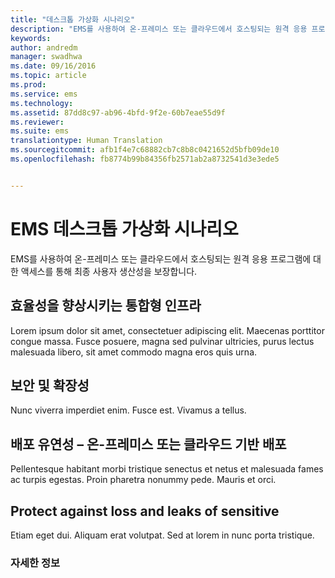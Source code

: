 ```yaml
---
title: "데스크톱 가상화 시나리오"
description: "EMS를 사용하여 온-프레미스 또는 클라우드에서 호스팅되는 원격 응용 프로그램에 대한 액세스를 통해 최종 사용자 생산성을 보장합니다."
keywords: 
author: andredm
manager: swadhwa
ms.date: 09/16/2016
ms.topic: article
ms.prod: 
ms.service: ems
ms.technology: 
ms.assetid: 87dd8c97-ab96-4bfd-9f2e-60b7eae55d9f
ms.reviewer: 
ms.suite: ems
translationtype: Human Translation
ms.sourcegitcommit: afb1f4e7c68882cb7c8b8c0421652d5bfb09de10
ms.openlocfilehash: fb8774b99b84356fb2571ab2a8732541d3e3ede5


---
```


# EMS 데스크톱 가상화 시나리오
EMS를 사용하여 온-프레미스 또는 클라우드에서 호스팅되는 원격 응용 프로그램에 대한 액세스를 통해 최종 사용자 생산성을 보장합니다.

## 효율성을 향상시키는 통합형 인프라
Lorem ipsum dolor sit amet, consectetuer adipiscing elit. Maecenas porttitor congue massa. Fusce posuere, magna sed pulvinar ultricies, purus lectus malesuada libero, sit amet commodo magna eros quis urna.

## 보안 및 확장성
Nunc viverra imperdiet enim. Fusce est. Vivamus a tellus.

## 배포 유연성 – 온-프레미스 또는 클라우드 기반 배포
Pellentesque habitant morbi tristique senectus et netus et malesuada fames ac turpis egestas. Proin pharetra nonummy pede. Mauris et orci.

## Protect against loss and leaks of sensitive
Etiam eget dui. Aliquam erat volutpat. Sed at lorem in nunc porta tristique.

### 자세한 정보



<!--HONumber=Oct16_HO1-->


